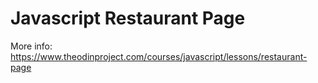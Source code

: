 # Javascript Restaurant Page

More info: https://www.theodinproject.com/courses/javascript/lessons/restaurant-page
